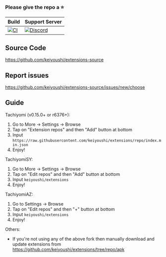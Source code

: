 ### Please give the repo a :star:

| Build | Support Server |
|-------|---------|
| [![CI](https://github.com/keiyoushi/extensions-source/actions/workflows/build_push.yml/badge.svg)](https://github.com/keiyoushi/extensions-source/actions/workflows/build_push.yml) | [![Discord](https://img.shields.io/discord/1193460528052453448.svg?label=discord&labelColor=7289da&color=2c2f33&style=flat)](https://discord.gg/3FbCpdKbdY) |

## Source Code

https://github.com/keiyoushi/extensions-source

## Report issues

https://github.com/keiyoushi/extensions-source/issues/new/choose

## Guide

Tachiyomi (v0.15.0+ or r6376+):
1. Go to More → Settings → Browse
2. Tap on "Extension repos" and then "Add" button at bottom
3. Input `https://raw.githubusercontent.com/keiyoushi/extensions/repo/index.min.json`
4. Enjoy!

TachiyomiSY:
1. Go to More → Settings → Browse
2. Tap on "Edit repos" and then "Add" button at bottom
3. Input `keiyoushi/extensions`
4. Enjoy!

TachiyomiAZ:
1. Go to Settings → Browse
2. Tap on "Edit repos" and then "+" button at bottom
3. Input `keiyoushi/extensions`
4. Enjoy!

Others:
- If you're not using any of the above fork then manually download and update extensions from https://github.com/keiyoushi/extensions/tree/repo/apk
